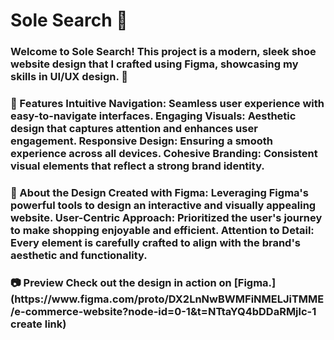 <h1>Sole Search 👟</h1>
<h3>
Welcome to Sole Search! This project is a modern, sleek shoe website design that I crafted using Figma, showcasing my skills in UI/UX design. 🎨
</h3>
<h3>
🌟 Features
Intuitive Navigation: Seamless user experience with easy-to-navigate interfaces.
Engaging Visuals: Aesthetic design that captures attention and enhances user engagement.
Responsive Design: Ensuring a smooth experience across all devices.
Cohesive Branding: Consistent visual elements that reflect a strong brand identity.
  </h3>
  <h3>
🚀 About the Design
Created with Figma: Leveraging Figma's powerful tools to design an interactive and visually appealing website.
User-Centric Approach: Prioritized the user's journey to make shopping enjoyable and efficient.
Attention to Detail: Every element is carefully crafted to align with the brand's aesthetic and functionality.
    </h3>
    <h3>
📷 Preview
Check out the design in action on [Figma.](https://www.figma.com/proto/DX2LnNwBWMFiNMELJiTMME/e-commerce-website?node-id=0-1&t=NTtaYQ4bDDaRMjlc-1 create link)
</h3>

